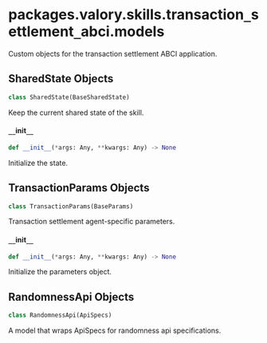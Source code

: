 <a id="packages.valory.skills.transaction_settlement_abci.models"></a>

# packages.valory.skills.transaction`_`settlement`_`abci.models

Custom objects for the transaction settlement ABCI application.

<a id="packages.valory.skills.transaction_settlement_abci.models.SharedState"></a>

## SharedState Objects

```python
class SharedState(BaseSharedState)
```

Keep the current shared state of the skill.

<a id="packages.valory.skills.transaction_settlement_abci.models.SharedState.__init__"></a>

#### `__`init`__`

```python
def __init__(*args: Any, **kwargs: Any) -> None
```

Initialize the state.

<a id="packages.valory.skills.transaction_settlement_abci.models.TransactionParams"></a>

## TransactionParams Objects

```python
class TransactionParams(BaseParams)
```

Transaction settlement agent-specific parameters.

<a id="packages.valory.skills.transaction_settlement_abci.models.TransactionParams.__init__"></a>

#### `__`init`__`

```python
def __init__(*args: Any, **kwargs: Any) -> None
```

Initialize the parameters object.

<a id="packages.valory.skills.transaction_settlement_abci.models.RandomnessApi"></a>

## RandomnessApi Objects

```python
class RandomnessApi(ApiSpecs)
```

A model that wraps ApiSpecs for randomness api specifications.

